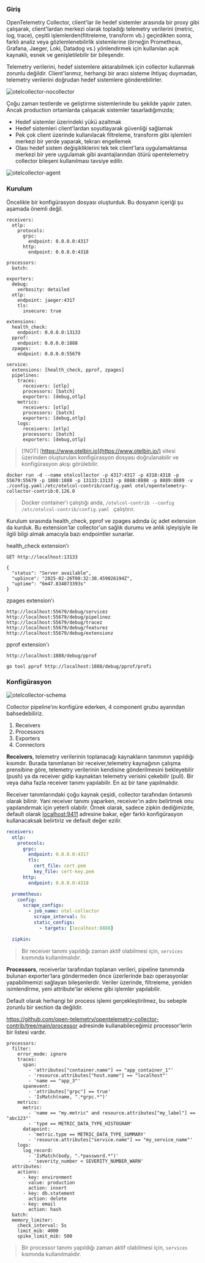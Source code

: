 ### Giriş

OpenTelemetry Collector, client'lar ile hedef sistemler arasında bir proxy gibi çalışarak, client'lardan merkezi olarak topladığı telemetry verilerini (metric, log, trace), çeşitli işlemlerden(filtreleme, transform vb.) geçirdikten sonra, farklı analiz veya gözlemlenebilirlik sistemlerine (örneğin Prometheus, Grafana, Jaeger, Loki, Datadog vs.) yönlendirmek için kullanılan açık kaynaklı, esnek ve genişletilebilir bir bileşendir.

Telemetry verilerini, hedef sistemlere aktarabilmek için collector kullanmak zorunlu değildir. Client'larımız, herhangi bir aracı sisteme ihtiyaç duymadan, telemetry verilerini doğrudan hedef sistemlere gönderebilirler. 

![otelcollector-nocollector](../_images/otelcollector-nocollector.png)

Çoğu zaman testlerde ve geliştirme sistemlerinde bu şekilde yapılır zaten. Ancak production ortamlarda çalışacak sistemler tasarladığımızda; 
- Hedef sistemler üzerindeki yükü azaltmak
- Hedef sistemleri client'lardan soyutlayarak güvenliği sağlamak
- Pek çok client üzerinde kullanılacak filtreleme, transform gibi işlemleri merkezi bir yerde yaparak, tekrarı engellemek
- Olası hedef sistem değişikliklerini tek tek client'lara uygulamaktansa merkezi bir yere uygulamak
gibi avantajlarından ötürü opentelemetry collector bileşeni kullanılması tavsiye edilir.

![otelcollector-agent](../_images/otelcollector-agent.png)


### Kurulum

Öncelikle bir konfigürasyon dosyası oluşturduk. Bu dosyanın içeriği şu aşamada önemli değil.

```
receivers:
  otlp:
    protocols:
      grpc:
        endpoint: 0.0.0.0:4317
      http:
        endpoint: 0.0.0.0:4318

processors:
  batch:

exporters:
  debug:
    verbosity: detailed
  otlp:
    endpoint: jaeger:4317
    tls:
      insecure: true

extensions:
  health_check:
    endpoint: 0.0.0.0:13133
  pprof:
    endpoint: 0.0.0.0:1888
  zpages:
    endpoint: 0.0.0.0:55679

service:
  extensions: [health_check, pprof, zpages]
  pipelines:
    traces:
      receivers: [otlp]
      processors: [batch]
      exporters: [debug,otlp]
    metrics:
      receivers: [otlp]
      processors: [batch]
      exporters: [debug,otlp]
    logs:
      receivers: [otlp]
      processors: [batch]
      exporters: [debug,otlp]
```

> [!NOT] [https://www.otelbin.io](https://www.otelbin.io/) sitesi üzerinden oluşturulan konfigürasyon dosyası doğrulanabilir ve konfigürasyon akışı görülebilir. 

```
docker run -d --name otelcollector -p 4317:4317 -p 4318:4318 -p 55679:55679 -p 1888:1888 -p 13133:13133 -p 8888:8888 -p 8889:8889 -v ./config.yaml:/etc/otelcol-contrib/config.yaml otel/opentelemetry-collector-contrib:0.126.0
```

> Docker container'ı çalıştığı anda,  `/otelcol-contrib --config /etc/otelcol-contrib/config.yaml ` çalıştırır.

Kurulum sırasında health_check, pprof ve zpages adında üç adet extension da kurduk. Bu extension'lar collector'un sağlık durumu ve anlık işleyişiyle ile ilgili bilgi almak amacıyla bazı endpointler sunarlar.

health_check extension'ı
```
GET http://localhost:13133

{ 
  "status": "Server available", 
  "upSince": "2025-02-26T08:32:38.459026194Z", 
  "uptime": "6m47.834073393s" 
}
```

zpages extension'ı
```
http://localhost:55679/debug/servicez 
http://localhost:55679/debug/pipelinez 
http://localhost:55679/debug/tracez 
http://localhost:55679/debug/featurez 
http://localhost:55679/debug/extensionz
```


pprof extension'ı
```
http://localhost:1888/debug/pprof 

go tool pprof http://localhost:1888/debug/pprof/profi
```

### Konfigürasyon

![otelcollector-schema](../_images/otelcollector-schema.png)


Collector pipeline’ını konfigüre ederken, 4 component grubu ayarından bahsedebiliriz.

1. Receivers
2. Processors
3. Exporters
4. Connectors

**Receivers**, telemetry verilerinin toplanacağı kaynakların tanımının yapıldığı kısımdır. Burada tanımlanan bir receiver,telemetry kaynağının çalışma prensibine göre, telemetry verilerinin kendisine gönderilmesini bekleyebilir (push) ya da receiver gidip kaynaktan telemetry verisini çekebilir (pull). Bir veya daha fazla receiver tanımı yapılabilir. En az bir tane yapılmalıdır.

Receiver tanımlarındaki çoğu kaynak çeşidi, collector tarafından öntanımlı olarak bilinir. Yani receiver tanımı yaparken, receiver’ın adını belirtmek onu yapılandırmak için yeterli olabilir. Örnek olarak, sadece zipkin dediğimizde, default olarak [localhost:9411](http://localhost:9411/) adresine bakar, eğer farklı konfigürasyon kullanacaksak belirtiriz ve default değer ezilir.

```yaml
receivers:
  otlp:
    protocols:
      grpc:
        endpoint: 0.0.0.0:4317
        tls:
          cert_file: cert.pem
          key_file: cert-key.pem
      http:
        endpoint: 0.0.0.0:4318

  prometheus:
    config:
      scrape_configs:
        - job_name: otel-collector
          scrape_interval: 5s
          static_configs:
            - targets: [localhost:8888]

  zipkin:
```

> Bir receiver tanımı yapıldığı zaman aktif olabilmesi için, `services` kısmında kullanılmalıdır.

**Processors**, receiverlar tarafından toplanan verileri, pipeline tanımında bulunan exporter’lara göndermeden önce üzerlerinde bazı operasyonlar yapabilmemizi sağlayan bileşenlerdir. Veriler üzerinde, filtreleme, yeniden isimlendirme, yeni attribute'lar ekleme gibi işlemler yapılabilir. 

Default olarak herhangi bir process işlemi gerçekleştirilmez, bu sebeple zorunlu bir section da değildir. 

https://github.com/open-telemetry/opentelemetry-collector-contrib/tree/main/processor adresinde kullanabileceğimiz processor'lerin bir listesi vardır. 

```
processors:
  filter:
    error_mode: ignore
    traces:
      span:
        - 'attributes["container.name"] == "app_container_1"'
        - 'resource.attributes["host.name"] == "localhost"'
        - 'name == "app_3"'
      spanevent:
        - 'attributes["grpc"] == true'
        - 'IsMatch(name, ".*grpc.*")'
    metrics:
      metric:
        - 'name == "my.metric" and resource.attributes["my_label"] == "abc123"'
        - 'type == METRIC_DATA_TYPE_HISTOGRAM'
      datapoint:
        - 'metric.type == METRIC_DATA_TYPE_SUMMARY'
        - 'resource.attributes["service.name"] == "my_service_name"'
    logs:
      log_record:
        - 'IsMatch(body, ".*password.*")'
        - 'severity_number < SEVERITY_NUMBER_WARN'
  attributes:
    actions:
      - key: environment
        value: production
        action: insert
      - key: db.statement
        action: delete
      - key: email
        action: hash
  batch:
  memory_limiter:
    check_interval: 5s
    limit_mib: 4000
    spike_limit_mib: 500 
```

> Bir processor tanımı yapıldığı zaman aktif olabilmesi için, `services` kısmında kullanılmalıdır.

